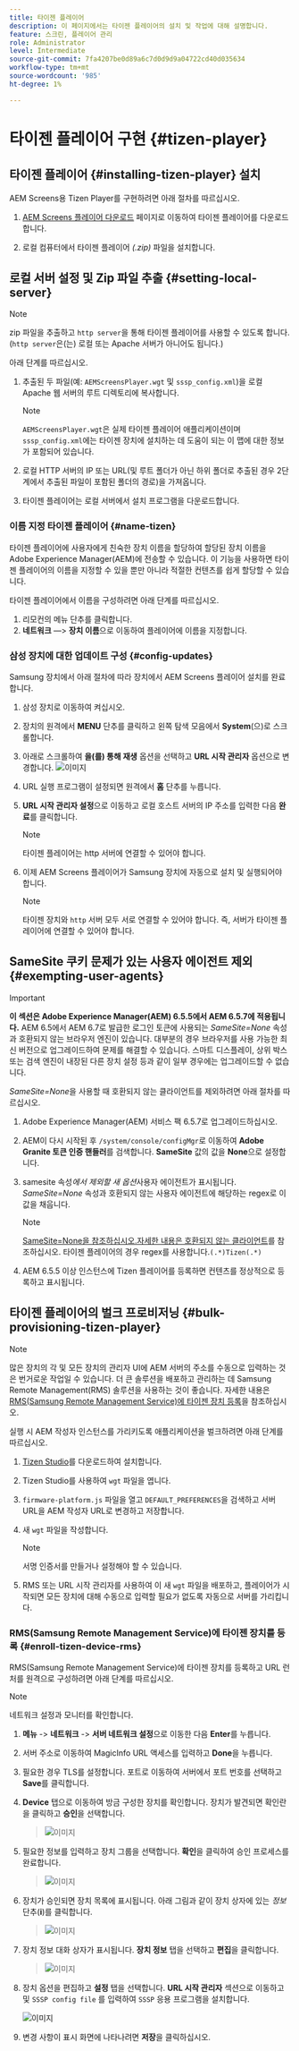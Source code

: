 ```yaml
---
title: 타이젠 플레이어
description: 이 페이지에서는 타이젠 플레이어의 설치 및 작업에 대해 설명합니다.
feature: 스크린, 플레이어 관리
role: Administrator
level: Intermediate
source-git-commit: 7fa4207be0d89a6c7d0d9d9a04722cd40d035634
workflow-type: tm+mt
source-wordcount: '985'
ht-degree: 1%

---
```



# 타이젠 플레이어 구현 {#tizen-player}

## 타이젠 플레이어 {#installing-tizen-player} 설치

AEM Screens용 Tizen Player를 구현하려면 아래 절차를 따르십시오.

1. [AEM Screens 플레이어 다운로드](https://download.macromedia.com/screens/) 페이지로 이동하여 타이젠 플레이어를 다운로드합니다.

1. 로컬 컴퓨터에서 타이젠 플레이어 *(.zip)* 파일을 설치합니다.

## 로컬 서버 설정 및 Zip 파일 추출 {#setting-local-server}

>[!NOTE]
> zip 파일을 추출하고 `http server`을 통해 타이젠 플레이어를 사용할 수 있도록 합니다. (`http server`은(는) 로컬 또는 Apache 서버가 아니어도 됩니다.)

아래 단계를 따르십시오.

1. 추출된 두 파일(예: `AEMScreensPlayer.wgt` 및 `sssp_config.xml`)을 로컬 Apache 웹 서버의 루트 디렉토리에 복사합니다.

   >[!NOTE]
   >`AEMScreensPlayer.wgt`은 실제 타이젠 플레이어 애플리케이션이며 `sssp_config.xml`에는 타이젠 장치에 설치하는 데 도움이 되는 이 맵에 대한 정보가 포함되어 있습니다.

1. 로컬 HTTP 서버의 IP 또는 URL(및 루트 폴더가 아닌 하위 폴더로 추출된 경우 2단계에서 추출된 파일이 포함된 폴더의 경로)을 가져옵니다.

1. 타이젠 플레이어는 로컬 서버에서 설치 프로그램을 다운로드합니다.

### 이름 지정 타이젠 플레이어 {#name-tizen}

타이젠 플레이어에 사용자에게 친숙한 장치 이름을 할당하여 할당된 장치 이름을 Adobe Experience Manager(AEM)에 전송할 수 있습니다. 이 기능을 사용하면 타이젠 플레이어의 이름을 지정할 수 있을 뿐만 아니라 적절한 컨텐츠를 쉽게 할당할 수 있습니다.

타이젠 플레이어에서 이름을 구성하려면 아래 단계를 따르십시오.

1. 리모컨의 메뉴 단추를 클릭합니다.
1. **네트워크** —> **장치 이름**&#x200B;으로 이동하여 플레이어에 이름을 지정합니다.

### 삼성 장치에 대한 업데이트 구성 {#config-updates}

Samsung 장치에서 아래 절차에 따라 장치에서 AEM Screens 플레이어 설치를 완료합니다.

1. 삼성 장치로 이동하여 켜십시오.

1. 장치의 원격에서 **MENU** 단추를 클릭하고 왼쪽 탐색 모음에서 **System**(으)로 스크롤합니다.

1. 아래로 스크롤하여 **을(를) 통해 재생** 옵션을 선택하고 **URL 시작 관리자** 옵션으로 변경합니다.
   ![이미지](/help/user-guide/assets/tizen/rms-2.png)

1. URL 실행 프로그램이 설정되면 원격에서 **홈** 단추를 누릅니다.

1. **URL 시작 관리자 설정**&#x200B;으로 이동하고 로컬 호스트 서버의 IP 주소를 입력한 다음 **완료**&#x200B;를 클릭합니다.
   >[!NOTE]
   >타이젠 플레이어는 http 서버에 연결할 수 있어야 합니다.

1. 이제 AEM Screens 플레이어가 Samsung 장치에 자동으로 설치 및 실행되어야 합니다.

   >[!NOTE]
   >타이젠 장치와 `http` 서버 모두 서로 연결할 수 있어야 합니다. 즉, 서버가 타이젠 플레이어에 연결할 수 있어야 합니다.


## SameSite 쿠키 문제가 있는 사용자 에이전트 제외 {#exempting-user-agents}

>[!IMPORTANT]
>**이 섹션은 Adobe Experience Manager(AEM) 6.5.5에서 AEM 6.5.7에 적용됩니다.**
>AEM 6.5에서 AEM 6.7로 발급한 로그인 토큰에 사용되는 *SameSite=None* 속성과 호환되지 않는 브라우저 엔진이 있습니다. 대부분의 경우 브라우저를 사용 가능한 최신 버전으로 업그레이드하여 문제를 해결할 수 있습니다. 스마트 디스플레이, 상위 박스 또는 검색 엔진이 내장된 다른 장치 설정 등과 같이 일부 경우에는 업그레이드할 수 없습니다.

*SameSite=None*&#x200B;을 사용할 때 호환되지 않는 클라이언트를 제외하려면 아래 절차를 따르십시오.

1. Adobe Experience Manager(AEM) 서비스 팩 6.5.7로 업그레이드하십시오.

1. AEM이 다시 시작된 후 `/system/console/configMgr`로 이동하여 **Adobe Granite 토큰 인증 핸들러**&#x200B;를 검색합니다. **SameSite** 값의 값을 **None**&#x200B;으로 설정합니다.

1. samesite 속성&#x200B;*에서 제외할 새 옵션*&#x200B;사용자 에이전트가 표시됩니다. *SameSite=None* 속성과 호환되지 않는 사용자 에이전트에 해당하는 regex로 이 값을 채웁니다.
   >[!NOTE]
   >[SameSite=None을 참조하십시오.자세한 내용은 호환되지 않는 클라이언트](https://www.chromium.org/updates/same-site/incompatible-clients)를 참조하십시오. 타이젠 플레이어의 경우 regex를 사용합니다.`(.*)Tizen(.*)`

1. AEM 6.5.5 이상 인스턴스에 Tizen 플레이어를 등록하면 컨텐츠를 정상적으로 등록하고 표시됩니다.

## 타이젠 플레이어의 벌크 프로비저닝 {#bulk-provisioning-tizen-player}

>[!NOTE]
>많은 장치의 각 및 모든 장치의 관리자 UI에 AEM 서버의 주소를 수동으로 입력하는 것은 번거로운 작업일 수 있습니다. 더 큰 솔루션을 배포하고 관리하는 데 Samsung Remote Management(RMS) 솔루션을 사용하는 것이 좋습니다. 자세한 내용은 [RMS(Samsung Remote Management Service)에 타이젠 장치 등록](#enroll-tizen-device-rm)을 참조하십시오.

실행 시 AEM 작성자 인스턴스를 가리키도록 애플리케이션을 벌크하려면 아래 단계를 따르십시오.

1. [Tizen Studio](https://developer.tizen.org/development/tizen-studio/download)를 다운로드하여 설치합니다.
1. Tizen Studio를 사용하여 `wgt` 파일을 엽니다.
1. `firmware-platform.js` 파일을 열고 `DEFAULT_PREFERENCES`을 검색하고 서버 URL을 AEM 작성자 URL로 변경하고 저장합니다.
1. 새 `wgt` 파일을 작성합니다.

   >[!NOTE]
   >서명 인증서를 만들거나 설정해야 할 수 있습니다.

1. RMS 또는 URL 시작 관리자를 사용하여 이 새 `wgt` 파일을 배포하고, 플레이어가 시작되면 모든 장치에 대해 수동으로 입력할 필요가 없도록 자동으로 서버를 가리킵니다.

### RMS(Samsung Remote Management Service)에 타이젠 장치를 등록 {#enroll-tizen-device-rms}

RMS(Samsung Remote Management Service)에 타이젠 장치를 등록하고 URL 런처를 원격으로 구성하려면 아래 단계를 따르십시오.

>[!NOTE]
>네트워크 설정과 모니터를 확인합니다.

1. **메뉴** -> **네트워크** -> **서버 네트워크 설정**&#x200B;으로 이동한 다음 **Enter**&#x200B;를 누릅니다.

1. 서버 주소로 이동하여 MagicInfo URL 액세스를 입력하고 **Done**&#x200B;을 누릅니다.

1. 필요한 경우 TLS를 설정합니다. 포트로 이동하여 서버에서 포트 번호를 선택하고 **Save**&#x200B;를 클릭합니다.

1. **Device** 탭으로 이동하여 방금 구성한 장치를 확인합니다. 장치가 발견되면 확인란을 클릭하고 **승인**&#x200B;을 선택합니다.

   >![이미지](/help/user-guide/assets/tizen/rms-3.png)

1. 필요한 정보를 입력하고 장치 그룹을 선택합니다. **확인**&#x200B;을 클릭하여 승인 프로세스를 완료합니다.

   >![이미지](/help/user-guide/assets/tizen/rms-7.png)

1. 장치가 승인되면 장치 목록에 표시됩니다. 아래 그림과 같이 장치 상자에 있는 *정보* 단추(**i**)를 클릭합니다.

   >![이미지](/help/user-guide/assets/tizen/rms-6.png)

1. 장치 정보 대화 상자가 표시됩니다. **장치 정보** 탭을 선택하고 **편집**&#x200B;을 클릭합니다.

   >![이미지](/help/user-guide/assets/tizen/rms-5.png)

1. 장치 옵션을 편집하고 **설정** 탭을 선택합니다. **URL 시작 관리자** 섹션으로 이동하고 및 `SSSP config file` 를 입력하여 `SSSP` 응용 프로그램을 설치합니다.

   ![이미지](/help/user-guide/assets/tizen/rms-9.png)

1. 변경 사항이 표시 화면에 나타나려면 **저장**&#x200B;을 클릭하십시오.

